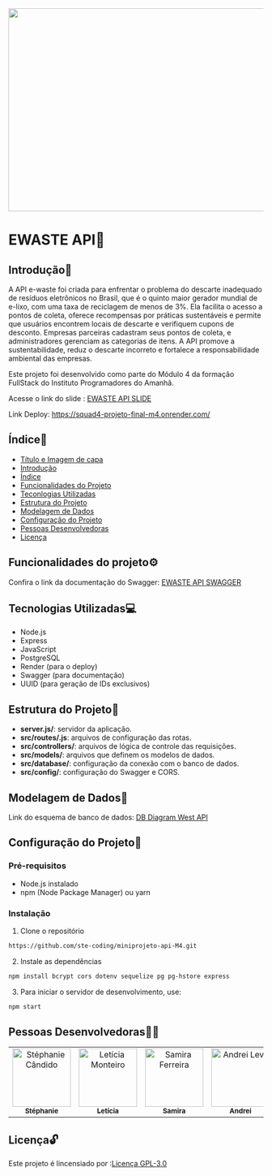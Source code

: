 
<img src="https://img.freepik.com/fotos-premium/simbolo-de-reciclagem-de-neon-brilhante-representando-praticas-sustentaveis-modernas_38013-19715.jpg?w=740" width="1000" height="400">

# EWASTE API🔋 <a name="titulo-e-imagem-de-capa"></a>

## Introdução📄 <a name="introducao"></a>

A API e-waste foi criada para enfrentar o problema do descarte inadequado de resíduos eletrônicos no Brasil, que é o quinto maior gerador mundial de e-lixo, com uma taxa de reciclagem de menos de 3%. Ela facilita o acesso a pontos de coleta, oferece recompensas por práticas sustentáveis e permite que usuários encontrem locais de descarte e verifiquem cupons de desconto. Empresas parceiras cadastram seus pontos de coleta, e administradores gerenciam as categorias de itens. A API promove a sustentabilidade, reduz o descarte incorreto e fortalece a responsabilidade ambiental das empresas.

Este projeto foi desenvolvido como parte do Módulo 4 da formação FullStack do Instituto Programadores do Amanhã.

Acesse o link do slide : [EWASTE API SLIDE](https://www.canva.com/design/DAGNd0V7dTI/t28Q1JnbW0DKUd2ZK57S3w/view?utm_content=DAGNd0V7dTI&utm_campaign=designshare&utm_medium=link&utm_source=editor)

Link Deploy: https://squad4-projeto-final-m4.onrender.com/


## Índice🔗  <a name="indice"></a>

* [Título e Imagem de capa](#titulo-e-imagem-de-capa)
* [Introdução](#introducao)
* [Índice](#indice)
* [Funcionalidades do Projeto](#funcionalidades-do-projeto)
* [Teconlogias Utilizadas](#tecnologias-utilizadas)
* [Estrutura do Projeto](#estrutura-do-projeto)
* [Modelagem de Dados](#modelagem-de-dados)
* [Configuração do Projeto](#configuraçao-do-projeto)
* [Pessoas Desenvolvedoras](#pessoas-desenvolvedoras)
* [Licença](#licenca)



## Funcionalidades do projeto⚙️   <a name="funcionalidades-do-projeto"></a>

Confira o link da documentação do Swagger: [EWASTE API SWAGGER](https://squad4-projeto-final-m4.onrender.com/api-docs/)


## Tecnologias Utilizadas💻 <a name="tecnologias-utilizadas"></a>

* Node.js
* Express
* JavaScript
* PostgreSQL
* Render (para o deploy)
* Swagger (para documentação)
* UUID (para geração de IDs exclusivos)


## Estrutura do Projeto📁 <a name="estrutura-do-projeto"></a>
- **server.js/**: servidor da aplicação.
- **src/routes/.js**: arquivos de configuração das rotas.
- **src/controllers/**: arquivos de lógica de controle das requisições.
- **src/models/**: arquivos que definem os modelos de dados.
- **src/database/**: configuração da conexão com o banco de dados.
- **src/config/**: configuração do Swagger e CORS.


## Modelagem de Dados🎲 <a name="modelagem-de-dados"></a>

Link do esquema de banco de dados: [DB Diagram West API](https://dbdiagram.io/d/miniprojeto-m3[updated]-663851ae5b24a634d092fe70)

## Configuração do Projeto🔧 <a name="configuracao-do-projeto"></a>

### Pré-requisitos
* Node.js instalado
* npm (Node Package Manager) ou yarn

### Instalação
1. Clone o repositório
```bash
https://github.com/ste-coding/miniprojeto-api-M4.git
```

2. Instale as dependências
```bash
npm install bcrypt cors dotenv sequelize pg pg-hstore express
```
3. Para iniciar o servidor de desenvolvimento, use:
```bash
npm start
```

## Pessoas Desenvolvedoras🧑‍💻  <a name="pessoas-desenvolvedoras"></a>

  <table>
  <tr>
    <td align="center">
      <a href="https://github.com/ste-coding">
        <img src="https://avatars.githubusercontent.com/u/83964857?v=4" width="115" alt="Stéphanie Cândido"/><br />
        <sub><b>Stéphanie</b></sub>
      </a>
    </td>
    <td align="center">
      <a href="https://github.com/Monteiro-Let">
        <img src="https://avatars.githubusercontent.com/u/154276458?s=400&u=1526f34b9402fadbe89b685308ed1224f27e717e&v=4" width="115" alt="Letícia Monteiro"/><br />
        <sub><b>Letícia</b></sub>
      </a>
    </td>
    <td align="center">
      <a href="https://github.com/samiferreira">
        <img src="https://avatars.githubusercontent.com/u/128096328?v=4" width="115" alt="Samira Ferreira"/><br />
        <sub><b>Samira</b></sub>
      </a>
    </td>
    <td align="center">
      <a href="https://github.com/andreirce">
        <img src="https://avatars.githubusercontent.com/u/154296627?v=4" width="115" alt="Andrei Levi"/><br />
        <sub><b>Andrei</b></sub>
      </a>
    </td>
    <td align="center">
      <a href="https://github.com/hewelbelmonte">
        <img src="https://avatars.githubusercontent.com/u/130703340?v=4" width="115" alt="Andrei Levi"/><br />
        <sub><b>Hewel</b></sub>
      </a>
    </td>
    <td align="center">
      <a href="https://github.com/DeboraVitoria0">
        <img src="https://encrypted-tbn3.gstatic.com/images?q=tbn:ANd9GcQEgu119roHzCsXI8ajI1lZB8tiDtZJ4jPMW4b09UUVpJbOiWvT" width="115" alt="Débora Vitória"/><br />
        <sub><b>Débora</b></sub>
      </a>
    </td>
    <td align="center">
      <a href="https://github.com/GabrielRER">
        <img src="https://encrypted-tbn1.gstatic.com/images?q=tbn:ANd9GcSKtMxXEBCEdiDnewMl5Iga_8Q8_stIJaZDXnUbVv3aBcqk7_4Z" width="115" alt="Gabriel Ramon"/><br />
        <sub><b>Gabriel</b></sub>
      </a>
    </td>
  </tr>
</table>



## Licença🔓  <a name="licenca"></a>
Este projeto é lincensiado por :[Licença GPL-3.0](https://github.com/ste-coding/squad4-projeto-final-M4?tab=GPL-3.0-1-ov-file)

